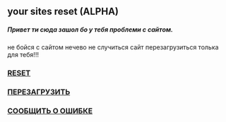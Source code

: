 ## your sites reset (ALPHA)

##### Привет ти сюда зашол бо у тебя проблеми с сайтом.
не бойся с сайтом нечево не случиться сайт перезагрузиться
толька для тебя!!!

### <a href="ERR">RESET</a>
### <a href="https://github.com/mishakorzik/mishakorzik.menu.io">ПЕРЕЗАГРУЗИТЬ</a>
### <a href="/docs/readme.reportbugs.md">СООБЩИТЬ О ОШИБКЕ</a>
    
